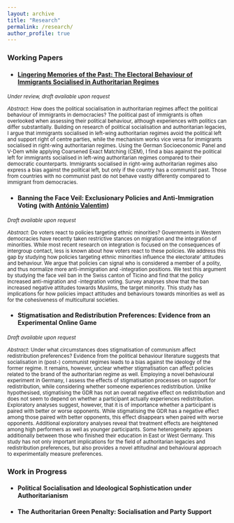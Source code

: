 ```yaml
---
layout: archive
title: "Research"
permalink: /research/
author_profile: true
---
```


### Working Papers
- #### [Lingering Memories of the Past: The Electoral Behaviour of Immigrants Socialised in Authoritarian Regimes](https://doi.org/10.31219/osf.io/vyfcm)
<sub>*Under review, draft available upon request*</sub>

<sub>*Abstract*: How does the political socialisation in authoritarian regimes affect the political behaviour of immigrants in democracies? The political past of immigrants is often overlooked when assessing their political behaviour, although experiences with politics can differ substantially. Building on research of political socialisation and authoritarian legacies, I argue that immigrants socialised in left-wing authoritarian regimes avoid the political left and support right of centre parties, while the mechanism works vice versa for immigrants socialised in right-wing authoritarian regimes. Using the German Socioeconomic Panel and V-Dem while applying Coarsened Exact Matching (CEM), I find a bias against the political left for immigrants socialised in left-wing authoritarian regimes compared to their democratic counterparts. Immigrants socialised in right-wing authoritarian regimes also express a bias against the political left, but only if the country has a communist past. Those from  countries with no communist past do not behave vastly differently compared to immigrant from democracies.</sub>

- #### Banning the Face Veil: Exclusionary Policies and Anti-Immigration Voting (with [António Valentim](https://antoniovalentim.github.io/))
<sub>*Draft available upon request*</sub>

<sub>*Abstract*: Do voters react to policies targeting ethnic minorities? Governments in Western democracies have recently taken restrictive stances on migration and the integration of minorities. While most recent research on integration is focused on the consequences of intergroup contact, less is known about how voters react to these policies. We address this gap by studying how policies targeting ethnic minorities influence the electorate' attitudes and behaviour. We argue that policies can signal who is considered a member of a polity, and thus normalize more anti-immigration and -integration positions. We test this argument by studying the face veil ban in the Swiss canton of Ticino and find that the policy increased anti-migration and -integration voting. Survey analyses show that the ban increased negative attitudes towards Muslims, the target minority. This study has implications for how policies impact attitudes and behaviours towards minorities as well as for the cohesiveness of multicultural societies. </sub>


- #### Stigmatisation and Redistribution Preferences: Evidence from an Experimental Online Game
<sub>*Draft available upon request*</sub>

<sub> *Abstract*: Under what circumstances does stigmatisation of communism affect redistribution preferences? Evidence from the political behaviour literature suggests that socialisation in (post-) communist regimes leads to a bias against the ideology of the former regime. It remains, however, unclear whether stigmatisation can affect policies related to the brand of the authoritarian regime as well. Employing a novel behavioural experiment in Germany, I assess the effects of stigmatisation processes on support for redistribution, while considering whether someone experiences redistribution. Unlike hypothesised, stigmatising the GDR has not an overall negative effect on redistribution and does not seem to depend on whether a participant actually experiences redistribution. Exploratory analyses suggest, however, that it is of importance whether a participant is paired with better or worse opponents. While stigmatising the GDR has a negative effect among those paired with better opponents, this effect disappears when paired with worse opponents. Additional exploratory analyses reveal that treatment effects are heightened among high performers as well as younger participants. Some heterogeneity appears additionally between those who finished their education in East or West Germany. This study has not only important implications for the field of authoritarian legacies and redistribution preferences, but also provides a novel attitudinal and behavioural approach to experimentally measure preferences.</sub>

### Work in Progress
- #### Political Socialisation and Ideological Sophistication under Authoritarianism
- #### The Authoritarian Green Penalty: Socialisation and Party Support



